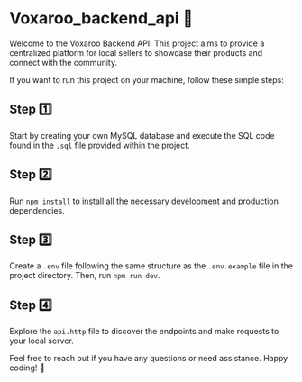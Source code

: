 # Voxaroo_backend_api 🚀

Welcome to the Voxaroo Backend API! This project aims to provide a centralized platform for local sellers to showcase their products and connect with the community.

If you want to run this project on your machine, follow these simple steps:

## Step 1️⃣

Start by creating your own MySQL database and execute the SQL code found in the `.sql` file provided within the project.

## Step 2️⃣
 
Run `npm install` to install all the necessary development and production dependencies.

## Step 3️⃣ 

Create a `.env` file following the same structure as the `.env.example` file in the project directory. Then, run `npm run dev`.

## Step 4️⃣

Explore the `api.http` file to discover the endpoints and make requests to your local server.

Feel free to reach out if you have any questions or need assistance. Happy coding! 🌟
